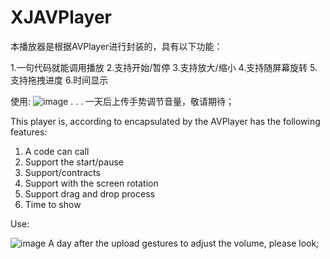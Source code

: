 # XJAVPlayer
  本播放器是根据AVPlayer进行封装的，具有以下功能：

1.一句代码就能调用播放
2.支持开始/暂停
3.支持放大/缩小
4.支持随屏幕旋转
5.支持拖拽进度
6.时间显示

使用:
![image](https://github.com/xjlove/XJAVPlayer/blob/master/屏幕快照%202016-09-05%20下午5.08.17.png)
.
.
.
一天后上传手势调节音量，敬请期待；


  This player is, according to encapsulated by the AVPlayer has the following features:
  </br>
  1. A code can call
  2. Support the start/pause
  3. Support/contracts
  4. Support with the screen rotation
  5. Support drag and drop process
  6. Time to show
  
  Use:

  ![image](https://github.com/xjlove/XJAVPlayer/blob/master/屏幕快照%202016-09-05%20下午5.08.17.png)
  A day after the upload gestures to adjust the volume, please look;
